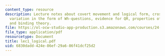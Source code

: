 ```yaml
---
content_type: resource
description: Lecture notes about covert movement and logical form, cross linguistic
  variation in the form of Wh-questions, evidence for QR, properties of movement,
  and binding theory.
file: https://ol-ocw-studio-app-production.s3.amazonaws.com/courses/24-952-advanced-syntax-spring-2007/6830dadd424e86ef29a686f41dcf25d2_lec1_logical.pdf
file_type: application/pdf
resourcetype: Document
title: lec1_logical.pdf
uid: 6830dadd-424e-86ef-29a6-86f41dcf25d2
---
```

